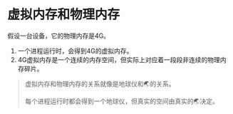 # 虚拟内存和物理内存

假设一台设备，它的物理内存是4G。

1. 一个进程运行时，会得到4G的虚拟内存。
2. 4G虚拟内存是一个连续的内存空间，但实际上对应着一段段非连续的物理内存碎片。

> 虚拟内存和物理内存的关系就像是地球仪和🌏的关系。
>
> 每个进程运行时都会得到一个地球仪，但真实的空间由真实的🌏决定。